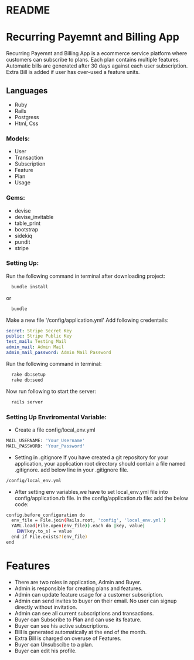 # README

# Recurring Payemnt and Billing App
Recurring Payemnt and Billing App is a ecommerce service platform where customers can subscribe to plans. Each plan contains multiple features. Automatic bills are generated after 30 days against each user subscription. Extra Bill is added if user has over-used a feature units.

## Languages
* Ruby
* Rails
* Postgress
* Html, Css

### Models:
* User
* Transaction
* Subscription
* Feature
* Plan
* Usage

### Gems:
* devise
* devise_invitable
* table_print
* bootstrap
* sidekiq
* pundit
* stripe

### Setting Up:
Run the following command in terminal after downloading project:
```bash
  bundle install
```
or
```bash
  bundle
```
Make a new file '/config/application.yml'
Add following credentails:
```yml
secret: Stripe Secret Key
public: Stripe Public Key
test_mail: Testing Mail
admin_mail: Admin Mail
admin_mail_password: Admin Mail Password
```
Run the following command in terminal:
```bash
  rake db:setup
  rake db:seed
```
Now run following to start the server:
```bash
  rails server
```
### Setting Up Envriromental Variable:
* Create a file config/local_env.yml

```bash
MAIL_USERNAME: 'Your_Username'
MAIL_PASSWORD: 'Your_Password'
```
* Setting in .gitignore If you have created a git repository for your application, your application root directory should contain a file named .gitignore. add
below line in your .gitignore file.

```bash
/config/local_env.yml
```

* After setting env variables,we have to set local_env.yml file into config/application.rb file. in the config/application.rb file: add the below code:

```bash
config.before_configuration do
  env_file = File.join(Rails.root, 'config', 'local_env.yml')
  YAML.load(File.open(env_file)).each do |key, value|
    ENV[key.to_s] = value
  end if File.exists?(env_file)
end
```

# Features
* There are two roles in application, Admin and Buyer.
* Admin is responsible for creating plans and features.
* Admin can update feature usage for a customer subscription.
* Admin can send invites to buyer on their email. No user can signup directly without invitation.
* Admin can see all current subscriptions and transactions.
* Buyer can Subscribe to Plan and can use its feature.
* Buyer can see his active subscriptions.
* Bill is generated automatically at the end of the month.
* Extra Bill is charged on overuse of Features.
* Buyer can Unsubscibe to a plan.
* Buyer can edit his profile.
